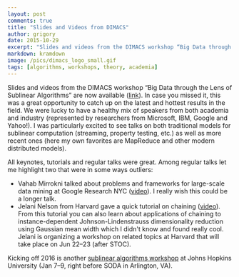 ```yaml
---
layout: post
comments: true
title: "Slides and Videos from DIMACS"
author: grigory 
date: 2015-10-29
excerpt: "Slides and videos from the DIMACS workshop “Big Data through the Lens of Sublinear Algorithms” are now available."
markdown: kramdown
image: /pics/dimacs_logo_small.gif
tags: [algorithms, workshops, theory, academia]
---
```


Slides and videos from the DIMACS workshop &ldquo;Big Data through the Lens of Sublinear Algorithms&rdquo;
are now available (<a href="http://grigory.us/mpc-workshop-dimacs.html">link</a>).
In case you missed it, this was a great opportunity to catch up on the latest and hottest results in the field.
We were lucky to have a healthy mix of speakers from both academia and industry (represented by researchers from Microsoft, IBM, Google and Yahoo!). I was particularly excited to see talks on both traditional models for sublinear computation (streaming, property testing, etc.) as well as more recent ones (here my own favorites are MapReduce and other modern distributed models). 

All keynotes, tutorials and regular talks were great. Among regular talks let me highlight two that were in some ways outliers:
<ul>
<li>Vahab Mirrokni talked about problems and frameworks for large-scale data mining at Google Research NYC (<a href="https://www.youtube.com/watch?v=w7zc1OpN9gk&feature=youtu.be&list=PLqxsGMRlY6u659-OgCvs3xTLYZztJpEcW">video</a>). I really wish this could be a longer talk.</li>
<li>
Jelani Nelson from Harvard gave a quick tutorial on chaining (<a href="https://www.youtube.com/watch?v=6gfrr5VEbtc&feature=youtu.be&list=PLqxsGMRlY6u659-OgCvs3xTLYZztJpEcW">video</a>). From this tutorial you can also learn about applications of chaining to instance-dependent Johnson-Lindenstrauss dimensionality reduction using Gaussian mean width which I didn't know and found really cool. Jelani is organizing a workshop on related topics at Harvard that will take place on Jun 22&ndash;23 (after STOC). </li>
</ul>

Kicking off 2016 is another <a href="http://www.cs.jhu.edu/~vova/sublinear2016/program.html">sublinear algorithms workshop</a> at Johns Hopkins University (Jan 7&ndash;9, right before SODA in Arlington, VA).  







